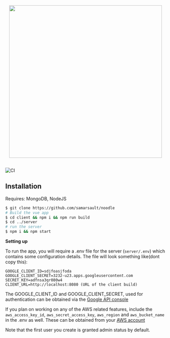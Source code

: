 <div align="center">
	<br/>
	<br/>
    <img src="banner.png" width="480">
	<br/>
	<br />
</div>

![CI](https://github.com/samarsault/noodle/workflows/CI/badge.svg)

## Installation

Requires: MongoDB, NodeJS

```sh
$ git clone https://github.com/samarsault/noodle
# Build the vue app
$ cd client && npm i && npm run build
$ cd ../server
# run the server
$ npm i && npm start
```

**Setting up**

To run the app, you will require a .env file for the server (`server/.env`) which contains some configuration details. The file will look something like(dont copy this):
```
GOOGLE_CLIENT_ID=sdjfoasjfoda
GOOGLE_CLIENT_SECRET=3232-u23.apps.googleusercontent.com
SECRET_KEY=adfnsa3qr080w4
CLIENT_URL=http://localhost:8080 (URL of the client build)
```
The GOOGLE_CLIENT_ID and GOOGLE_CLIENT_SECRET, used for authentication can be obtained via the [Google API console](https://console.developers.google.com/)

If you plan on working on any of the AWS related features, include the `aws_access_key_id`, `aws_secret_access_key`, `aws_region` and `aws_bucket_name` in the .env as well. These can be obtained from your [AWS account](https://docs.aws.amazon.com/general/latest/gr/aws-sec-cred-types.html)

Note that the first user you create is granted admin status by default.
